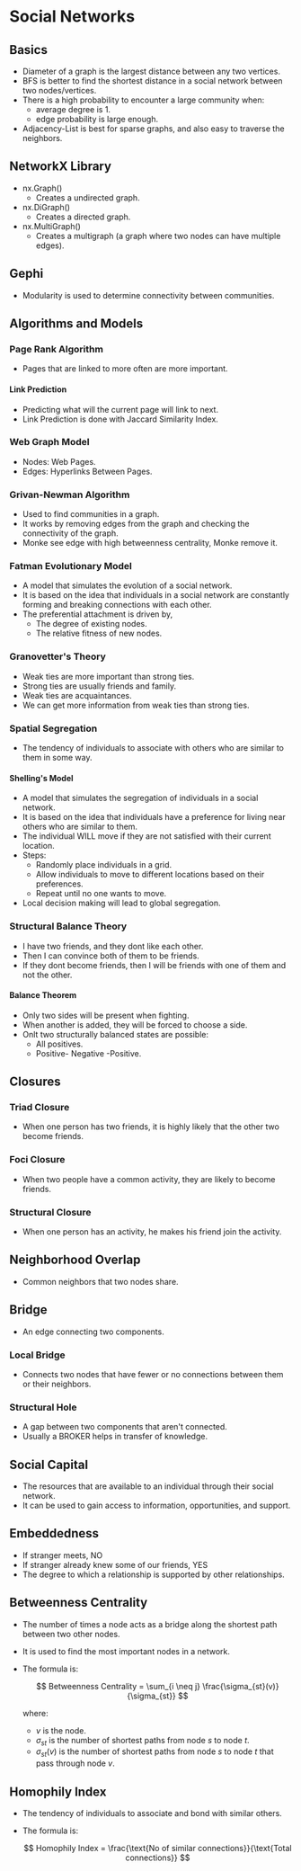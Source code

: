 # Social Networks

## Basics

- Diameter of a graph is the largest distance between any two vertices.
- BFS is better to find the shortest distance in a social network between two nodes/vertices.
- There is a high probability to encounter a large community when:
  - average degree is 1.
  - edge probability is large enough.
- Adjacency-List is best for sparse graphs, and also easy to traverse the neighbors.

## NetworkX Library

- nx.Graph()
  - Creates a undirected graph.
- nx.DiGraph()
  - Creates a directed graph.
- nx.MultiGraph()
  - Creates a multigraph (a graph where two nodes can have multiple edges).

## Gephi

- Modularity is used to determine connectivity between communities.

## Algorithms and Models

### Page Rank Algorithm

- Pages that are linked to more often are more important.

#### Link Prediction

- Predicting what will the current page will link to next.
- Link Prediction is done with Jaccard Similarity Index.

### Web Graph Model

- Nodes: Web Pages.
- Edges: Hyperlinks Between Pages.

### Grivan-Newman Algorithm

- Used to find communities in a graph.
- It works by removing edges from the graph and checking the connectivity of the graph.
- Monke see edge with high betweenness centrality, Monke remove it.

### Fatman Evolutionary Model

- A model that simulates the evolution of a social network.
- It is based on the idea that individuals in a social network are constantly forming and breaking connections with each other.
- The preferential attachment is driven by,
  - The degree of existing nodes.
  - The relative fitness of new nodes.

### Granovetter's Theory

- Weak ties are more important than strong ties.
- Strong ties are usually friends and family.
- Weak ties are acquaintances.
- We can get more information from weak ties than strong ties.

### Spatial Segregation

- The tendency of individuals to associate with others who are similar to them in some way.

#### Shelling's Model

- A model that simulates the segregation of individuals in a social network.
- It is based on the idea that individuals have a preference for living near others who are similar to them.
- The individual WILL move if they are not satisfied with their current location.
- Steps:
  - Randomly place individuals in a grid.
  - Allow individuals to move to different locations based on their preferences.
  - Repeat until no one wants to move.
- Local decision making will lead to global segregation.

### Structural Balance Theory

- I have two friends, and they dont like each other.
- Then I can convince both of them to be friends.
- If they dont become friends, then I will be friends with one of them and not the other.

#### Balance Theorem

- Only two sides will be present when fighting.
- When another is added, they will be forced to choose a side.
- Onlt two structurally balanced states are possible:
  - All positives.
  - Positive- Negative -Positive.

## Closures

### Triad Closure

- When one person has two friends, it is highly likely that the other two become friends.

### Foci Closure

- When two people have a common activity, they are likely to become friends.

### Structural Closure

- When one person has an activity, he makes his friend join the activity.

## Neighborhood Overlap

- Common neighbors that two nodes share.

## Bridge

- An edge connecting two components.

### Local Bridge

- Connects two nodes that have fewer or no connections between them or their neighbors.

### Structural Hole

- A gap between two components that aren't connected.
- Usually a BROKER helps in transfer of knowledge.

## Social Capital

- The resources that are available to an individual through their social network.
- It can be used to gain access to information, opportunities, and support.

## Embeddedness

- If stranger meets, NO
- If stranger already knew some of our friends, YES
- The degree to which a relationship is supported by other relationships.

## Betweenness Centrality

- The number of times a node acts as a bridge along the shortest path between two other nodes.
- It is used to find the most important nodes in a network.
- The formula is:

  $$
  Betweenness Centrality = \sum_{i \neq j} \frac{\sigma_{st}(v)}{\sigma_{st}}
  $$

  where:

  - $v$ is the node.
  - $\sigma_{st}$ is the number of shortest paths from node $s$ to node $t$.
  - $\sigma_{st}(v)$ is the number of shortest paths from node $s$ to node $t$ that pass through node $v$.

## Homophily Index

- The tendency of individuals to associate and bond with similar others.
- The formula is:

  $$
  Homophily Index = \frac{\text{No of similar connections}}{\text{Total connections}}
  $$
